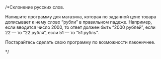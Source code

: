 /*Склонение русских слов.

Напишите программу для магазина, которая по заданной цене товара дописывает к нему слово “рубли” в правильном падеже.
Например, если вводится число 2000, то ответ должен быть “2000 рублей”, если 22 — то “22 рубля”, если 51 — то “51 рубль”.

Постарайтесь сделать свою программу по возможности лаконичнее.


*/